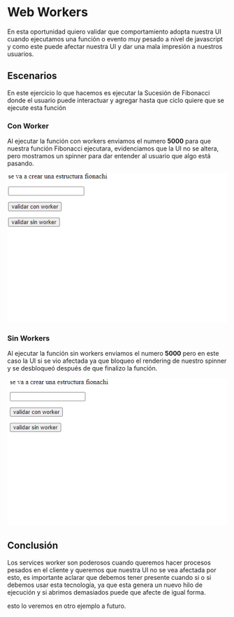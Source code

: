 # Web Workers

En esta oportunidad quiero validar que comportamiento adopta nuestra UI cuando ejecutamos una función o evento muy pesado a nivel
de javascript y como este puede afectar nuestra UI y dar una mala impresión a nuestros usuarios.

## Escenarios

En este ejercicio lo que hacemos es ejecutar la Sucesión de Fibonacci donde el usuario puede interactuar y agregar hasta que ciclo quiere
que se ejecute esta función

### Con Worker

Al ejecutar la función con workers enviamos el numero **5000** para que nuestra función Fibonacci ejecutara, 
evidenciamos que la UI no se altera, pero mostramos un spinner para dar entender al usuario que algo está pasando.

<img src="test/worker.gif">

### Sin Workers

Al ejecutar la función sin workers enviamos el numero **5000** pero en este caso la UI si se vio afectada ya que bloqueo el rendering de nuestro spinner y se desbloqueó después de que finalizo la función.

<img src="test/sin_worker.gif">

## Conclusión

Los services worker son poderosos cuando queremos hacer procesos pesados en el cliente y queremos que nuestra UI no se vea afectada por esto, es importante aclarar que debemos tener presente cuando si o si debemos usar esta tecnología, ya que esta genera un nuevo hilo de ejecución y si abrimos demasiados puede que afecte de igual forma.

esto lo veremos en otro ejemplo a futuro.
